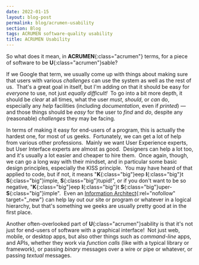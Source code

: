 ```yaml
---
date: 2022-01-15
layout: blog-post
permalink: blog/acrumen-usability
section: Blog
tags: ACRUMEN software-quality usability
title: ACRUMEN Usability
---
```


So what does it mean, in **ACRUMEN**{:class="acrumen"} terms,
for a piece of software to be **U**{:class="acrumen"}sable?

If we Google that term,
we usually come up with things about
making sure that users with various _challenges_
can use the system as well as the rest of us.&nbsp;
That's a great goal in itself,
but I'm adding on that it should be
easy for _everyone_ to use,
not just _equally difficult!_&nbsp;
To go into a bit more depth,
it should be _clear_ at all times,
what the user _must_, _should_, or _can_ do,
especially any _help_ facilities
(including _documentation_, even if _printed_) &mdash;
and those things should be _easy_ for the user to _find_ and _do_,
despite any (reasonable) _challenges_ they may be facing.

In terms of making it easy for end-users of a program,
this is actually the hardest one, for most of us geeks.&nbsp;
Fortunately, we can get a lot of help from
various other professions.&nbsp;
Mainly we want User Experience experts,
but User Interface experts are almost as good.&nbsp;
Designers can help a lot too,
and it's usually a lot easier and cheaper to hire them.&nbsp;
Once again, though, we can go a long way with their mindset,
and in particular some basic design principles,
especially the KISS principle.&nbsp;
You may have heard of that applied to code,
but if not, it means
"**K**{:class="big"}eep **I**{:class="big"}t **S**{:class="big"}imple, **S**{:class="big"}tupid!",
or if you don't want to be so negative,
"**K**{:class="big"}eep **I**{:class="big"}t **S**{:class="big"}uper-**S**{:class="big"}imple".&nbsp;
Even an
[Information Architect](https://en.wikipedia.org/wiki/Information_architecture){:rel="nofollow" target="_new"}
can help lay out our site or program or whatever in a logical hierarchy,
but that's something we geeks are usually pretty good at in the first place.

Another often-overlooked part of **U**{:class="acrumen"}sability is
that it's not just for end-users
of software with a graphical interface!&nbsp;
Not just web, mobile, or desktop apps,
but also other things such as
_command-line_ apps,
and APIs,
whether they work via _function calls_
(like with a typical library or framework),
or passing _binary_ messages over a wire or pipe or whatever,
or passing _textual_ messages.
